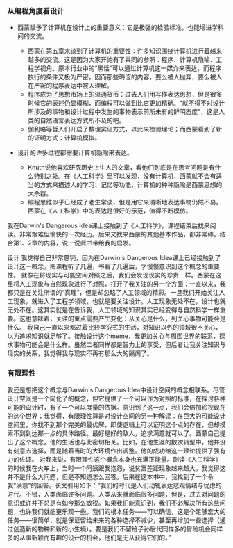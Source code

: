 ### 从编程角度看设计

- 西蒙赋予了计算机在设计上的重要意义：它是极强的检验标准，也能增进学科间的交流。
  - 西蒙在第五章末谈到了计算机的重要性：许多知识围绕计算机进行着越来越多的交流。这是因为大家开始有了共同的参照：程序、计算机隐喻、工程学视角。原本行业中的“黑话”可以通过计算机这一媒介来表达，而程序执行的条件又极为严密，因而那些晦涩的内容，要么被人抛弃，要么被人在严密的程序表达中被人理解。
  - 程序成为了思想市场上的流通货币：过去人们用写作表达思想，但是很多时候它的表述仍显模糊，而编程可以做到比它更加精确。“就不得不对设计所涉及的事物和设计过程中发生的事物表示前所未有的鲜明态度”，这是人类的自然语言表达方式所不及的吧。
  - 伽利略等哲人们开启了数理实证方式，以此来检验理论；而西蒙看到了新的证明方式：计算机模拟。

- 设计的许多过程都需要计算机隐喻来表达。
  - Knuth说他喜欢研究历史上牛人的文章，看他们到底是在思考问题是有什么特别之处。在《人工科学》里可以发现，没有计算机，西蒙就不会有适当的方式来描述人的学习、记忆等功能，计算机的种种隐喻是西蒙思想的大杀器。
  - 编程思维似乎已经成了老生常谈，但是用它来清晰地表达事物仍然不易。西蒙在《人工科学》中的表达是很好的示范，值得不断模仿。
  
我在Darwin's Dangerous Idea课上接触到了《人工科学》，课程结束后找来阅读。非常艰难但愉快的一次经历。后来又找来西蒙的其他基本作品，都非常棒。结合第1、2章的内容，说一说此书带给我的启发。

设计
我觉得自己非常愚钝，因为在Darwin's Dangerous Idea课上已经接触到了设计这一概念，把课程听了几遍，书看了几遍后，才慢慢意识到这个概念的重要性。
就像在将现实与可能空间对照之后，我们会发现现实的珍贵一样。西蒙在这里将人工现象与自然现象进行了对照，打开了我关注的另一个方面：一直以来，我都只是在关注所谓的“真理”，但是却忽略了人工领域的精彩。一旦我们开始关注人工现象，就进入了工程学领域，也就是要关注设计。人工现象无处不在，设计也就无处不在。这其实就是在告诉我，人工领域的知识其实已经变得与自然科学一样重要。这也意味着，关注的重点需要产生变化：从关心是什么，到关心事物可能会是什么。
我自己一直以来都过着比较学究式的生活，对知识以外的领域很不关心，以为追求知识就足够了。接触设计这个meme，我更加关心与周围世界的联系，探求事物可能会是什么样。虽然二者同样都是智力上的享受，但后者让我关注知识与现实的关系，我觉得我与现实不再有那么大的隔阂了。


### 有限理性
我还是想把这个概念与Darwin's Dangerous Idea中设计空间的概念相联系。尽管设计空间是一个简化了的概念，但它提供了一个可以作为对照的标准，在探讨各种可能的设计时，有了一个可以度量的依据。意识到了这一点，我们会倍加珍视现在的这个世界；我觉得，有限理性算是对设计空间的另一种解读：在巨大的可能设计空间里，你找不到那个完美的最优解，即使逻辑上可以证明这个点的存在，但却摸索不到到达那一点的具体路径。最好是好的敌人，追求满意就可以了。西蒙自己提出了这个概念，他的生活也与此密切相关。比如，在他生涯的数次转型中，他并没有刻意去选择，而是随着当时的大环境作出调整。他的成功给这一理论提供了强有力的佐证。
对我来说，有限理性这个概念本身也充满正能量。刚读《人工科学》的时候我在火车上，当时一个阿姨跟我抱怨，说贫富差距现象越来越大。我觉得这并不是什么大问题，但是不知道怎么回答。后来在这本书中，我找到了一个令我”满意”的回答。长文引用如下：“我们的时代是人们动辄表达悲观情绪与忧虑的时代。不错，人类面临许多问题。人类从来就面临很多问题，但是，过去对问题的意识或许并不总是有如今那么敏锐。如果我们能意识到，我们不必解决所有这些问题，也许我们就能更乐观一些。我们的根本任务——可以确信，这是个足够宏大的任务——很简单，就是保证留给未来的各种选择不减少，甚至再增加一些选择（通过创造新的物种和新的小生境）。要是我们不留给子孙后代同样多的冒险机会同样多的从事新颖而有趣的设计的机会，他们是无从获得它们的。”  

